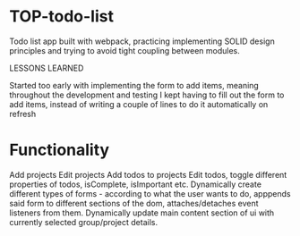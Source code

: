 # TOP-todo-list
Todo list app built with webpack, practicing implementing SOLID design principles and trying to avoid tight coupling between modules.

LESSONS LEARNED

Started too early with implementing the form to add items, meaning throughout the development 
and testing I kept having to fill out the form to add items, instead of writing a couple of lines to do it automatically on refresh

# Functionality
Add projects
Edit projects
Add todos to projects
Edit todos, toggle different properties of todos, isComplete, isImportant etc.
Dynamically create different types of forms - according to what the user wants to do,
apppends said form to different sections of the dom, attaches/detaches event listeners from them.
Dynamically update main content section of ui with currently selected group/project details.
